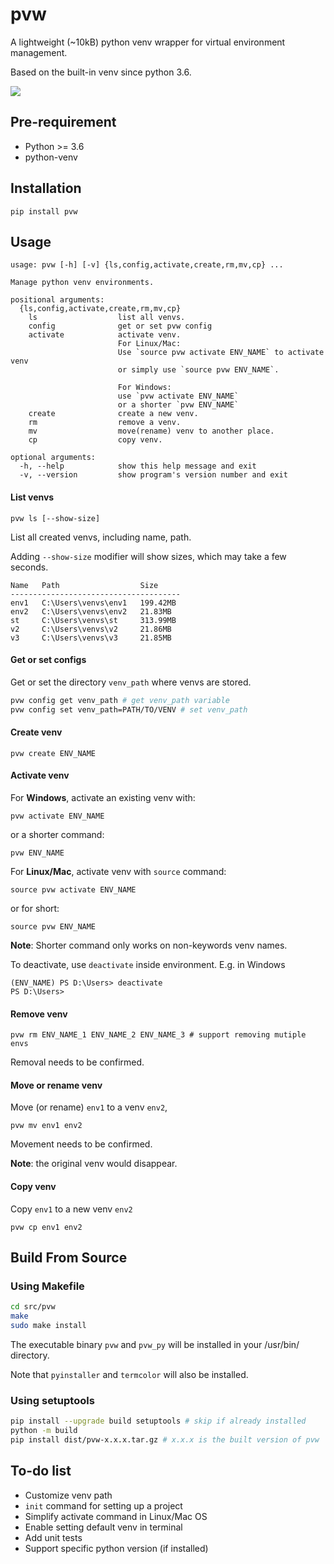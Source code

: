# pvw

A lightweight (~10kB) python venv wrapper for virtual environment management.

Based on the built-in venv since python 3.6.

![](screenshot.png)

## Pre-requirement

- Python >= 3.6
- python-venv

## Installation

```
pip install pvw
```
## Usage

```
usage: pvw [-h] [-v] {ls,config,activate,create,rm,mv,cp} ...

Manage python venv environments.

positional arguments:
  {ls,config,activate,create,rm,mv,cp}
    ls                  list all venvs.
    config              get or set pvw config
    activate            activate venv.
                        For Linux/Mac:
                        Use `source pvw activate ENV_NAME` to activate venv
                        or simply use `source pvw ENV_NAME`.

                        For Windows:
                        use `pvw activate ENV_NAME`
                        or a shorter `pvw ENV_NAME`
    create              create a new venv.
    rm                  remove a venv.
    mv                  move(rename) venv to another place.
    cp                  copy venv.

optional arguments:
  -h, --help            show this help message and exit
  -v, --version         show program's version number and exit

```

#### List venvs

```
pvw ls [--show-size]
```

List all created venvs, including name, path. 

Adding `--show-size` modifier will show sizes, which may take a few seconds.

```
Name   Path                  Size
--------------------------------------
env1   C:\Users\venvs\env1   199.42MB
env2   C:\Users\venvs\env2   21.83MB
st     C:\Users\venvs\st     313.99MB
v2     C:\Users\venvs\v2     21.86MB
v3     C:\Users\venvs\v3     21.85MB
```

#### Get or set configs

Get or set the directory `venv_path` where venvs are stored.

```bash
pvw config get venv_path # get venv_path variable
pvw config set venv_path=PATH/TO/VENV # set venv_path
```

#### Create venv

```
pvw create ENV_NAME
```

#### Activate venv

For **Windows**, activate an existing venv with:

```
pvw activate ENV_NAME
```

or a shorter command:

```
pvw ENV_NAME
```


For **Linux/Mac**, activate venv with `source` command:

```
source pvw activate ENV_NAME
```

or for short:

```
source pvw ENV_NAME
```

**Note**: Shorter command only works on non-keywords venv names.

To deactivate, use `deactivate` inside environment. E.g. in Windows

```
(ENV_NAME) PS D:\Users> deactivate
PS D:\Users> 
```


#### Remove venv

```
pvw rm ENV_NAME_1 ENV_NAME_2 ENV_NAME_3 # support removing mutiple envs
```

Removal needs to be confirmed.

#### Move or rename venv

Move (or rename) `env1` to a venv `env2`, 

```
pvw mv env1 env2
```

Movement needs to be confirmed.

**Note**: the original venv would disappear.

#### Copy venv

Copy `env1` to a new venv `env2`

```
pvw cp env1 env2
```

## Build From Source

### Using Makefile

```bash
cd src/pvw
make
sudo make install
```
The executable binary `pvw` and `pvw_py` will be installed in your /usr/bin/ directory.

Note that `pyinstaller` and `termcolor` will also be installed.

### Using setuptools

```bash
pip install --upgrade build setuptools # skip if already installed
python -m build
pip install dist/pvw-x.x.x.tar.gz # x.x.x is the built version of pvw
```

## To-do list

- Customize venv path
- `init` command for setting up a project
- Simplify activate command in Linux/Mac OS
- Enable setting default venv in terminal
- Add unit tests
- Support specific python version (if installed)